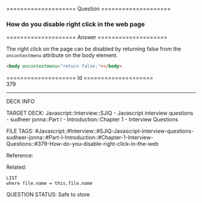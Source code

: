 ==================== Question ====================  

### How do you disable right click in the web page  

==================== Answer ====================  

The right click on the page can be disabled by returning false from the
`oncontextmenu` attribute on the body element.

```html
<body oncontextmenu="return false;"></body>
```

==================== Id ====================  
379

---

DECK INFO

TARGET DECK: Javascript::Interview::SJIQ - Javascript interview questions - sudheer jonna::Part I - Introduction::Chapter 1 - Interview Questions

FILE TAGS: #Javascript::#Interview::#SJIQ-Javascript-interview-questions-sudheer-jonna::#Part-I-Introduction::#Chapter-1-Interview-Questions::#379-How-do-you-disable-right-click-in-the-web

Reference:

Related:

```dataview
LIST
where file.name = this.file.name
```

QUESTION STATUS: Safe to store
